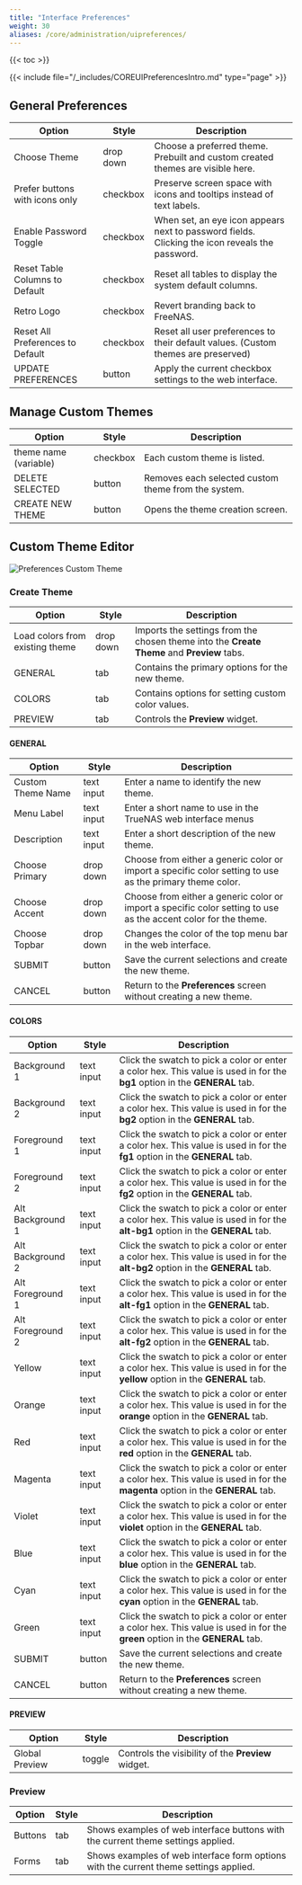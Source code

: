```yaml
---
title: "Interface Preferences"
weight: 30
aliases: /core/administration/uipreferences/
---
```


{{< toc >}}

{{< include file="/_includes/COREUIPreferencesIntro.md" type="page" >}}

## General Preferences

| Option | Style | Description |
|--------|-------|-------------|
| Choose Theme | drop down | Choose a preferred theme. Prebuilt and custom created themes are visible here. |
| Prefer buttons with icons only | checkbox | Preserve screen space with icons and tooltips instead of text labels. |
| Enable Password Toggle | checkbox | When set, an eye icon appears next to password fields. Clicking the icon reveals the password. |
| Reset Table Columns to Default | checkbox | Reset all tables to display the system default columns. |
| Retro Logo | checkbox | Revert branding back to FreeNAS. |
| Reset All Preferences to Default | checkbox | Reset all user preferences to their default values. (Custom themes are preserved) |
| UPDATE PREFERENCES | button | Apply the current checkbox settings to the web interface. |

## Manage Custom Themes

| Option | Style | Description |
|--------|-------|-------------|
| theme name (variable) | checkbox | Each custom theme is listed. |
| DELETE SELECTED | button | Removes each selected custom theme from the system. |
| CREATE NEW THEME | button | Opens the theme creation screen. |

## Custom Theme Editor

![Preferences Custom Theme](/images/CORE/13.0/PreferencesCustomTheme.png "Custom UI Theme")

### Create Theme

| Option | Style | Description |
|--------|-------|-------------|
| Load colors from existing theme | drop down | Imports the settings from the chosen theme into the **Create Theme** and **Preview** tabs. |
| GENERAL | tab | Contains the primary options for the new theme. |
| COLORS | tab | Contains options for setting custom color values. |
| PREVIEW | tab | Controls the **Preview** widget. |

#### GENERAL

| Option | Style | Description |
|--------|-------|-------------|
| Custom Theme Name | text input | Enter a name to identify the new theme. |
| Menu Label | text input | Enter a short name to use in the TrueNAS web interface menus |
| Description | text input | Enter a short description of the new theme. |
| Choose Primary | drop down | Choose from either a generic color or import a specific color setting to use as the primary theme color. |
| Choose Accent | drop down | Choose from either a generic color or import a specific color setting to use as the accent color for the theme. |
| Choose Topbar | drop down | Changes the color of the top menu bar in the web interface. |
| SUBMIT | button | Save the current selections and create the new theme. |
| CANCEL | button | Return to the **Preferences** screen without creating a new theme. |

#### COLORS

| Option | Style | Description |
|--------|-------|-------------|
| Background 1 | text input | Click the swatch to pick a color or enter a color hex. This value is used in for the **bg1** option in the **GENERAL** tab. |
| Background 2 | text input | Click the swatch to pick a color or enter a color hex. This value is used in for the **bg2** option in the **GENERAL** tab. |
| Foreground 1 | text input | Click the swatch to pick a color or enter a color hex. This value is used in for the **fg1** option in the **GENERAL** tab. |
| Foreground 2 | text input | Click the swatch to pick a color or enter a color hex. This value is used in for the **fg2** option in the **GENERAL** tab. |
| Alt Background 1 | text input | Click the swatch to pick a color or enter a color hex. This value is used in for the **alt-bg1** option in the **GENERAL** tab. |
| Alt Background 2 | text input | Click the swatch to pick a color or enter a color hex. This value is used in for the **alt-bg2** option in the **GENERAL** tab. |
| Alt Foreground 1 | text input | Click the swatch to pick a color or enter a color hex. This value is used in for the **alt-fg1** option in the **GENERAL** tab. |
| Alt Foreground 2 | text input | Click the swatch to pick a color or enter a color hex. This value is used in for the **alt-fg2** option in the **GENERAL** tab. |
| Yellow | text input | Click the swatch to pick a color or enter a color hex. This value is used in for the **yellow** option in the **GENERAL** tab. |
| Orange | text input | Click the swatch to pick a color or enter a color hex. This value is used in for the **orange** option in the **GENERAL** tab. |
| Red | text input | Click the swatch to pick a color or enter a color hex. This value is used in for the **red** option in the **GENERAL** tab. |
| Magenta | text input | Click the swatch to pick a color or enter a color hex. This value is used in for the **magenta** option in the **GENERAL** tab. |
| Violet | text input | Click the swatch to pick a color or enter a color hex. This value is used in for the **violet** option in the **GENERAL** tab. |
| Blue | text input | Click the swatch to pick a color or enter a color hex. This value is used in for the **blue** option in the **GENERAL** tab. |
| Cyan | text input | Click the swatch to pick a color or enter a color hex. This value is used in for the **cyan** option in the **GENERAL** tab. |
| Green | text input | Click the swatch to pick a color or enter a color hex. This value is used in for the **green** option in the **GENERAL** tab. |
| SUBMIT | button | Save the current selections and create the new theme. |
| CANCEL | button | Return to the **Preferences** screen without creating a new theme. |

#### PREVIEW

| Option | Style | Description |
|--------|-------|-------------|
| Global Preview | toggle | Controls the visibility of the **Preview** widget. |

### Preview

| Option | Style | Description |
|--------|-------|-------------|
| Buttons | tab | Shows examples of web interface buttons with the current theme settings applied. |
| Forms | tab | Shows examples of web interface form options with the current theme settings applied. |
